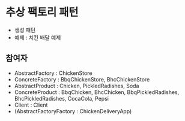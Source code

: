 # 추상 팩토리 패턴

- 생성 패턴 
- 예제 : 치킨 배달 예제

## 참여자
- AbstractFactory : ChickenStore
- ConcreteFactory : BbqChickenStore, BhcChickenStore
- AbstractProduct : Chicken, PickledRadishes, Soda
- ConcreteProduct : BbqChicken, BhcChicken, BbqPickledRadishes, BhcPickledRadishes, CocaCola, Pepsi
- Client : Client
- (AbstractFactoryFactory :  ChickenDeliveryApp)